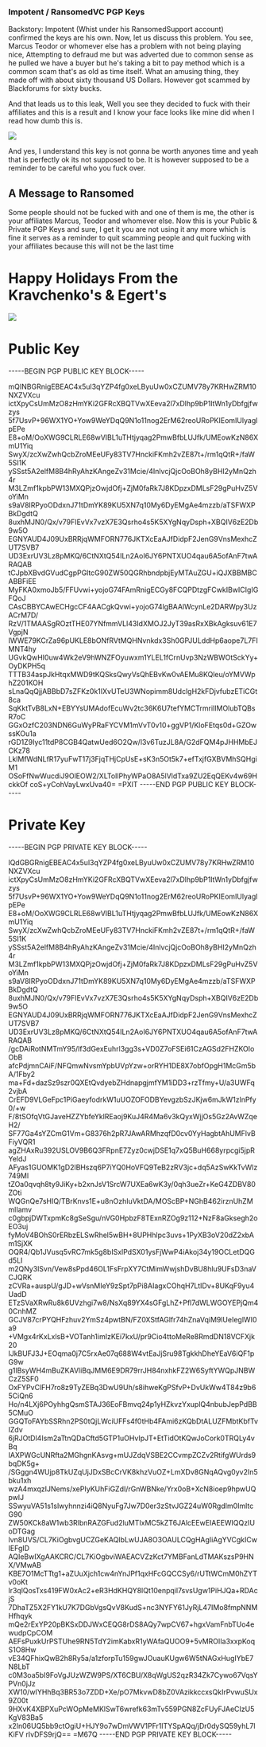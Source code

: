 ### Impotent / RansomedVC PGP Keys

Backstory: Impotent (Whist under his RansomedSupport account) confirmed the keys are his own. Now, let us discuss  this problem. You see, Marcus Teodor or whomever else has a problem with not being playing nice, Attempting to defraud me but was adverted due to common sense as he pulled we have a buyer but he's taking a bit to pay method which is a common scam that's as old as time itself. What an amusing thing, they made off with about sixty thousand US Dollars. However got scammed by Blackforums for sixty bucks. 

And that leads us to this leak, Well you see they decided to fuck with their affiliates and this is a result and I know your face looks like mine did when I read how dumb this is. 

![](https://media1.tenor.com/images/0a1acd3b9dfc037bacf6df26f5603dbf/tenor.gif)

And yes, I understand this key is not gonna be worth anyones time and yeah that is perfectly ok its not supposed to be. It is however supposed to be a reminder to be careful who you fuck over.

## A Message to Ransomed

Some people should not be fucked  with and one of them is me, the other is your affiliates Marcus, Teodor and whomever else. Now this is your Public & Private PGP Keys and sure, I get it you are not using it any more which is fine it serves as a reminder to quit scamming people and quit fucking with your affiliates because this will not be the last time


# Happy Holidays From the Kravchenko's & Egert's

![](https://c.tenor.com/FZC3c3q9apEAAAAd/tenor.gif)

# Public Key
-----BEGIN PGP PUBLIC KEY BLOCK-----

mQINBGRnigEBEAC4x5ul3qYZP4fg0xeLByuUw0xCZUMV78y7KRHwZRM10NXZVXcu
ictXpyCsUmMzO8zHmYKi2GFRcXBQTVwXEeva2l7xDlhp9bP1ltWn1yDbfgjfwzys
5f7UsvP+96WX1YO+Yow9WeYDqQ9N1o11nog2ErM62reoURoPKIEomIUlyaglpEPe
E8+oM/OoXWG9CLRLE68wVIBL1uTHtjyqag2PmwBfbLUJfk/UMEowKzN86XmU1Yiq
SwyX/zcXwZwhQcbZroMEeUFy83TV7HnckiFKmh2vZE87t+/rm1qQtR+/faW5SI1K
ySSst5A2elfM8B4hRyAhzKAngeZv31Mcie/4InlvcjQjcOoBOh8yBHI2yMnQzh4r
M3LZmf1kpbPW13MXQPjzOwjdOfj+ZjM0faRk7J8KDpzxDMLsF29gPuHvZ5VoYiMn
s9aV8IRPyoODdxnJ71tDmYK89KU5XN7q10My6DyEMgAe4mzzb/aTSFWXPBkDgdtQ
8uxhMJN0/Qx/v79FIEvVx7vzX7E3Qsrho4s5K5XYgNqyDsph+XBQIV6zE2Db9w5O
EGNYAUD4J09UxBRRjqWMFORN776JKTXcEaAJfDidpF2JenG9VnsMexhcZUT7SVB7
UD3ExrUV3Lz8pMKQ/6CtNXtQ54ILn2AoI6JY6PNTXUO4qau6A5ofAnF7twARAQAB
tCJpbXBvdGVudCgpPGltcG90ZW50QGRhbndpbjEyMTAuZGU+iQJXBBMBCABBFiEE
MyFKA0xmoJb5/FFUvwi+yojoG74FAmRnigECGy8FCQPDtzgFCwkIBwICIgIGFQoJ
CAsCBBYCAwECHgcCF4AACgkQvwi+yojoG74lgBAAlWcynLe2DARWpy3UzACrM7D/
RzV/1TMAASgROztTHE07YNfmmVLl43IdXMOJ2JyT39asRxXBkAgksuv61E7VgpjN
IWWE79KCrZa96pUKLE8bONfRVtMQHNvnkdx3Sh0GPJULddHp6aope7L7FIMNT4hy
UGvkQwHI0uw4Wk2eV9hWNZFOyuwxm1YLEL1fCrnUvp3NzWBWOtSckYy+OyDKPH5q
TTTB34aspJkHtqxMWD9tKQSksQwyVsQhEBvKw0vAEMu8KQleu/oYMVWphZ201KOH
sLnaQqQjjABBbD7sZFKz0k1IXvUTeU3WNopimm8UdclgH2kFDjvfubzETiCGt8ca
SqKktTvB8LxN+EBYYsUMAdofEcuWv2tc36K6U7tefYMCTrmrilIMOlubTQBsR7oC
GGxOzfC203NDN6GuWyPRaFYCVM1mVvT0v10+ggVP1/KloFEtqs0d+GZOwssKOu1a
rGD1Z9Iyc11tdP8CGB4QatwUed6O2Qw/l3v6TuzJL8A/G2dFQM4pJHHMbEJCKz78
LklMfWdNLfR17yuFwT17j3FjqTHjCpUsE+sK3n5Ot5k7+efTxjfGXBVMhSQHgiM1
OSoFfNwWucdiJ9OlEOW2/XLToIlPhyWPaO8A5lVldTxa9ZU2EqQEKv4w69HckkOf
coS+yCohVayLwxUva40=
=PXlT
-----END PGP PUBLIC KEY BLOCK-----


# Private Key
-----BEGIN PGP PRIVATE KEY BLOCK-----

lQdGBGRnigEBEAC4x5ul3qYZP4fg0xeLByuUw0xCZUMV78y7KRHwZRM10NXZVXcu
ictXpyCsUmMzO8zHmYKi2GFRcXBQTVwXEeva2l7xDlhp9bP1ltWn1yDbfgjfwzys
5f7UsvP+96WX1YO+Yow9WeYDqQ9N1o11nog2ErM62reoURoPKIEomIUlyaglpEPe
E8+oM/OoXWG9CLRLE68wVIBL1uTHtjyqag2PmwBfbLUJfk/UMEowKzN86XmU1Yiq
SwyX/zcXwZwhQcbZroMEeUFy83TV7HnckiFKmh2vZE87t+/rm1qQtR+/faW5SI1K
ySSst5A2elfM8B4hRyAhzKAngeZv31Mcie/4InlvcjQjcOoBOh8yBHI2yMnQzh4r
M3LZmf1kpbPW13MXQPjzOwjdOfj+ZjM0faRk7J8KDpzxDMLsF29gPuHvZ5VoYiMn
s9aV8IRPyoODdxnJ71tDmYK89KU5XN7q10My6DyEMgAe4mzzb/aTSFWXPBkDgdtQ
8uxhMJN0/Qx/v79FIEvVx7vzX7E3Qsrho4s5K5XYgNqyDsph+XBQIV6zE2Db9w5O
EGNYAUD4J09UxBRRjqWMFORN776JKTXcEaAJfDidpF2JenG9VnsMexhcZUT7SVB7
UD3ExrUV3Lz8pMKQ/6CtNXtQ54ILn2AoI6JY6PNTXUO4qau6A5ofAnF7twARAQAB
/gcDAiRotNMTmY95/lf3dGexEuhrl3gg3s+VD0Z7oFSEi61CzAGSd2FHZKOIoObB
afcPdjmnCAiF/NFQmwNvsmYpbUVpYzw+orRYH1DE8X7obfOpgH1McGm5bA/1Fby2
ma+Fd+dazSz9szr0QXEtQvdyebZHdnapgjmfYM1iDD3+rzTfmy+U/a3UWFq2vjbA
CrEFD9VLGeFpc1PiGaeyfodrkW1uUOZOFODBYevgzbSzJKjw6mJkW1zlnPfy0/+w
F/8tSOfqVtGJaveHZZYbfeYklREaoj9KuJ4R4Ma6v3kQyxWjjOs5Gz2AvWZqeH2/
SF77Ga4sYZCmG1Vm+G8376h2pR7JAwARMhzqfD0cv0YyHagbtAhUMFlvBFiyVQR1
agZHAxRu392USLOV9B6Q3FRpnE7Zyz0cwjDSE1q7xQ5BuH668yrpcgi5jpRYeldJ
AFyas1GUOMK1gD2lBHszq6P7iYQ0HoVFQ9TeB2zRV3jc+dq5AzSwKkTvWlz749Ml
tZOa0qvqh8ty9JiKy+b2xnJsV1SrcW7UXEa6wK3y/0qh3ueZr+KeG4ZDBV80ZOti
WQGnQe7sHIQ/TBrKnvs1E+u8nOzhIuVktDA/MOScBP+NGhB462irznUhZMmlIamv
c0gbpjDWTxpmKc8gSeSgu/nVG0HpbzF8TExnRZOg9z112+NzF8aGksegh2oEO3uj
fyMoV4BOhS0rERbzELSwRhel5wBH+8UPHhlpc3uvs+1PyXB3oV20dZ2xbAm1SjXK
OQR4/Qb1JVusq5vRC7mk5g8bISxlPdSX01ysFjWwP4iAkoj34y19OCLetDQGd5LI
m2QNy3lSvn/Vew8sPpd46OL1FsFrpXY7CtMimWwjshDvBU8hlu9UFsD3naVCJQRK
zCVRa+auspU/gJD+wVsnMIeY9zSpt7pPi8AIagxCOhqH7LtIDv+8UKqF9yu4UadD
ETzSVaXRwRu8k6UVzhgi7w8/NsXq89YX4sGFgLhZ+Pfl7dWLWGOYEPjQm40CnhMZ
GCJV87crPYQHFzhuv2YmSz4pwtBN/FZ0XStfAGlfr74hZnaVqiM9lUeIeglWI0a9
+VMgx4rKxLxlsB+VOTanh1imIzKEi7kxU/pr9Cio4ttoMeRe8RmdDN18VCFXjk20
lJkBUFJ3J+EOqma0j7C5rxAe07q688W4vtEaJjSru98TgkkhDheYEaV6iQF1pG9w
g1lBsyWH4mBuZKAVliBqJMM6E9DR79rrJH84nxhkFZ2W6SyftYWQpJNBWCzZ5SF0
OxFYPvClFH7ro8z9TyZEBq3DwU9Uh/s8ihweKgPSfvP+DvUkWw4T84z9b65CiQn6
Ho/n4LXj6POyhhgQsmSTAJ36EoFBmvq24p1yHZkvzYxuplQ4nbubJepPdBB5CMuO
GGQToFAYbSSRhn2PS0tQjLWciUFFs4f0tHb4FAmi6zKQbDtALUZFMbtKbfTvIZdv
6jRJOtDl4Ism2aTtnQDaCftd5GTP1uOHvIpJT+EtTidOtKQwJoCork0TRQLy4vBq
IAXPWGcUNRfta2MGhgnKAsvg+mUJZdqVSBE2CCvmpZCZv2RtifgWUrds9bqDK5g+
/SGggn4WUjp8TkUZqUjJDxSBcCrVK8khzVuOZ+LmXDv8GNqAQvg0yv2In5bku1xh
wzA4mxqzIJNems/xePIyKUhFiGZdI/rGnWBNke/Yrx0oB+XcN8ioep9hpwUQpwlJ
SSwyuVA51s1slwyhnnzi4iQ8NyuFg7Jw7D0er3zStvJGZ24uW0RgdIm0ImltcG90
ZW50KCk8aW1wb3RlbnRAZGFud2luMTIxMC5kZT6JAlcEEwEIAEEWIQQzIUoDTGag
lvn8UVS/CL7KiOgbvgUCZGeKAQIbLwUJA8O3OAULCQgHAgIiAgYVCgkICwIEFgID
AQIeBwIXgAAKCRC/CL7KiOgbviWAEACVZzKct7YMBFanLdTMAKszsP9HNX/VMwAB
KBE7O1McTTtg1+aZUuXjch1cw4nYnJPf1qxHFcGQCCSy6/rUTtWCmM0hZYTv0oKt
lr3qlQosTxs419FW0xAc2+eR3HdKHQY8lQt10enpqil7svsUgw1PiHJQa+RDAcjS
7DhaTZ5X2FY1kU7K7DGbVgsQvV8KudS+nc3NYFY61JyRjL47IMo8fmpNNMHfhqyk
mQe2rExYP20pBKSxDDJWxCEQG8rDS8AQy7wpCV67+hgxVamFnbTUo4ewudpCpCOM
AEFsPuxkUrPSTUhe9RN5TdY2imKabxR1yWAfaQUOO9+5vMROIIa3xxpKoqS1O8Hw
vE34QFhixQwB2h8Ry5a/a1zforpTu159gwJOuauKUgw6W5tNAGxHugIYbE7N8LbT
c0M3oa5bI9FoVgJUzWZW9PS/XT6CBU/X8qWgUS2qzR34Zk7Cywo67VqsYPVn0jJz
XW10/wIYHhBq3BR53o7ZDD+Xe/pO7MkvwD8bZ0VAzikkccxsQkIrPvwuSUx9Z00t
9HXvK4XBPXuPcWOpMeMKlSwT6wrefk63mTv559PGN8ZcFUyFJAeCIzU5KgV83Ba5
x2In06UQ5bb9ctOgiU+HJY9o7wDmVWV1PFr1lTYSpAQq/jDr0dySQ59yhL7IKiFV
rIvDFS9rjQ==
=M67Q
-----END PGP PRIVATE KEY BLOCK-----


